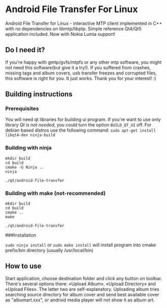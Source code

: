 # Android File Transfer For Linux
Android File Transfer for Linux - interactive MTP client implemented in C++ with no dependencies on libmtp/libptp. Simple reference Qt4/Qt5 application included. Now with Nokia Lumia support!

## Do I need it?
If you're happy with gmtp/gvfs/mtpfs or any other mtp software, you might not need this software(but give it a try!). If you suffered from crashes, missing tags and album covers, usb transfer freezes and corrupted files, this software is right for you. It just works. Thank you for your interest! :)

## Building instructions
### Prerequisites
You will need qt libraries for building ui program. If you're want to use only library *Qt is not needed*, you could turn the option ```BUILD_QT_UI``` off.
For debian based distros use the following command: `sudo apt-get install libqt4-dev ninja-build`

### Building with ninja
```
mkdir build
cd build
cmake -G Ninja ..
ninja

./qt/android-file-transfer
```

### Building with make (not-recommended)
```
mkdir build
cd build
cmake ..
make

./qt/android-file-transfer
```

###Installation

`sudo ninja install` or `sudo make install` will install program into cmake prefix/bin directory (usually /usr/local/bin)


## How to use

Start application, choose destination folder and click any button on toolbar. There's several options there: «Upload Album», «Upload Directory» and «Upload Files». The latter two are self-explanatory. Uploading album tries searching source directory for album cover and send best available cover as "albumart.xxx", or android media player will not show it as album art.

